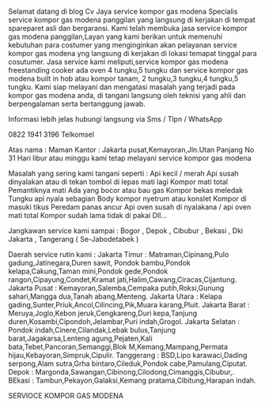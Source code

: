 Selamat datang di blog Cv Jaya service kompor gas modena
Specialis service kompor gas modena panggilan yang langsung di kerjakan di tempat spareparet asli dan bergaransi.
Kami telah membuka jasa service kompor gas modena panggilan,Layan yang kami berikan untuk memenuhi kebutuhan para costumer yang menginginkan akan pelayanan service kompor gas modena yng langsung di kerjakan di lokasi temapat tinggal para cosutumer.
Jasa service kami meliputi,service kompor gas modena freestanding cooker ada oven 4 tungku,5 tungku dan service kompor gas modena built in hob atau kompor tanam, 2 tungku,3 tungku,4 tungku,5 tungku.
Kami siap melayani dan mengatasi masalah yang terjadi pada kompor gas modena anda, di tangani langsung oleh teknisi yang ahli dan berpengalaman serta bertanggung jawab.

Informasi lebih jelas hubungi langsung via Sms / Tlpn / WhatsApp

0822 1941 3196 Telkomsel

Atas nama : Maman
Kantor : Jakarta pusat,Kemayoran,Jln.Utan Panjang No 31
Hari libur atau minggu kami tetap melayani service kompor gas modena

Masalah yang sering kami tangani seperti :
Api kecil / merah
Api susah dinyalakan atau di tekan tombol di lepas mati lagi
Kompor mati total
Pemantiknya mati
Ada yang bocor atau bau gas
Kompor bekas meledak
Tungku api nyala sebagian
Body kompor nyetrum atau konslet
Kompor di masuki tikus
Peredam panas ancur
Api oven susah di nyalakana / api oven mati total
Kompor sudah lama tidak di pakai
Dll...

Jangkawan service kami sampai :
Bogor , Depok , Cibubur , Bekasi , Dki Jakarta , Tangerang ( Se-Jabodetabek )

Daerah service rutin kami :
Jakarta Timur : Matraman,Cipinang,Pulo gadung,Jatinegara,Duren sawit, Pondok bambu,Pondok kelapa,Cakung,Taman mini,Pondok gede,Pondok rangon,Cipayung,Condet,Kramat jati,Halim,Cawang,Ciracas,Cijantung.
Jakarta Pusat : Kemayoran,Salemba,Cempaka putih,Roksi,Gunung sahari,Mangga dua,Tanah abang,Menteng.
Jakarta Utara : Kelapa gading,Sunter,Priuk,Ancol,Cilincing,Pik,Muara karang,Pluit.
Jakarta Barat : Meruya,Joglo,Kebon jeruk,Cengkareng,Duri kepa,Tanjung duren,Kosambi,Cipondoh,Jelambar,Puri indah,Grogol.
Jakarta Selatan : Pondok indah,Cinere,Cilandak,Lebak bulus,Tanjung barat,Jagakarsa,Lenteng agung,Pejaten,Kali bata,Tebet,Pancoran,Semanggi,Blok M,Kemang,Mampang,Permata hijau,Kebayoran,Simpruk,Cipulir.
Tanggerang : BSD,Lipo karawaci,Dading serpong,Alam sutra,Grha bintaro,Cileduk,Pondok cabe,Pamulang,Ciputat.
Depok : Margonda,Sawangan,Cibinong,Cilodong,Cimanggis,Cibubur,.
BEkasi : Tambun,Pekayon,Galaksi,Kemang pratama,Cibitung,Harapan indah.

SERVIOCE KOMPOR GAS MODENA
